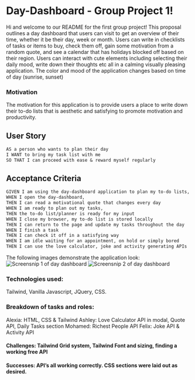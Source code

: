 # Day-Dashboard - Group Project 1!

Hi and welcome to our README for the first group project! This proposal outlines a day dashboard that users can visit to get an overview of their time, whether it be their day, week or month. Users can write in checklists of tasks or items to buy, check them off, gain some motivation from a random quote, and see a calendar that has holidays blocked off based on their region. Users can interact with cute elements including selecting their daily mood, write down their thoughts etc all in a calming visually pleasing application. The color and mood of the application changes based on time of day (sunrise, sunset)

### Motivation
The motivation for this application is to provide users a place to write down their to-do lists that is aesthetic and satisfying to promote motivation and productivity.


## User Story

```md
AS a person who wants to plan their day 
I WANT to bring my task list with me 
SO THAT I can proceed with ease & reward myself regularly
```

## Acceptance Criteria

```md
GIVEN I am using the day-dashboard application to plan my to-do lists,
WHEN I open the day-dashboard,
THEN I can read a motivational quote that changes every day
WHEN I am ready to plan out my tasks,
THEN the to-do list/planner is ready for my input
WHEN I close my browser, my to-do list is stored locally
THEN I can return to the page and update my tasks throughout the day
WHEN I finish a task
THEN I can check it off in a satisfying way
WHEN I am idle waiting for an appointment, on hold or simply bored
THEN I can use the love calculator, joke and activity generating APIs
```

The following images demonstrate the application look:
![Screensnip 1 of day dashboard](https://user-images.githubusercontent.com/116177485/213757966-b7b5acef-115f-4fc8-9321-a113a0a7942e.png)
![Screensnip 2 of day dashboard](https://user-images.githubusercontent.com/116177485/213758068-6f2855f1-48c2-4e66-a0d7-c42e7d9af994.png)

### Technologies used: 
Tailwind, Vanilla Javascript, JQuery, CSS.

### Breakdown of tasks and roles:
Alexia: HTML, CSS & Tailwind
Ashley: Love Calculator API in modal, Quote API, Daily Tasks section
Mohamed: Richest People API
Felix: Joke API & Activity API

#### Challenges: Tailwind Grid system, Tailwind Font and sizing, finding a working free API
#### Successes: API’s all working correctly. CSS sections were laid out as desired.
